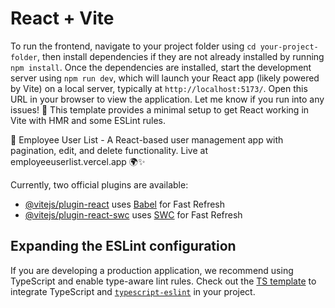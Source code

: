 # React + Vite

To run the frontend, navigate to your project folder using `cd your-project-folder`, then install dependencies if they are not already installed by running `npm install`. Once the dependencies are installed, start the development server using `npm run dev`, which will launch your React app (likely powered by Vite) on a local server, typically at `http://localhost:5173/`. Open this URL in your browser to view the application. Let me know if you run into any issues! 🚀
This template provides a minimal setup to get React working in Vite with HMR and some ESLint rules.

🚀 Employee User List - A React-based user management app with pagination, edit, and delete functionality. Live at employeeuserlist.vercel.app 🌍✨

Currently, two official plugins are available:

- [@vitejs/plugin-react](https://github.com/vitejs/vite-plugin-react/blob/main/packages/plugin-react/README.md) uses [Babel](https://babeljs.io/) for Fast Refresh
- [@vitejs/plugin-react-swc](https://github.com/vitejs/vite-plugin-react-swc) uses [SWC](https://swc.rs/) for Fast Refresh

## Expanding the ESLint configuration

If you are developing a production application, we recommend using TypeScript and enable type-aware lint rules. Check out the [TS template](https://github.com/vitejs/vite/tree/main/packages/create-vite/template-react-ts) to integrate TypeScript and [`typescript-eslint`](https://typescript-eslint.io) in your project.


